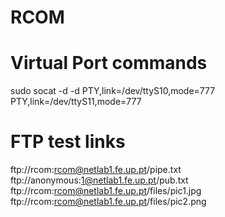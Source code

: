 # RCOM

# Virtual Port commands
sudo socat -d  -d  PTY,link=/dev/ttyS10,mode=777   PTY,link=/dev/ttyS11,mode=777

# FTP test links
ftp://rcom:rcom@netlab1.fe.up.pt/pipe.txt
ftp://anonymous:1@netlab1.fe.up.pt/pub.txt
ftp://rcom:rcom@netlab1.fe.up.pt/files/pic1.jpg
ftp://rcom:rcom@netlab1.fe.up.pt/files/pic2.png